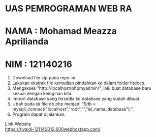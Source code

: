 # UAS PEMROGRAMAN WEB RA
# NAMA : Mohamad Meazza Aprilianda
# NIM  : 121140216


1. Download file zip pada repo ini.
2. Lakukan ekstrak file kemudian pindahkan ke dalam folder htdocs.
3. Mengakses "http://localhost/phpmyadmin/", lalu buat database baru sesuai dengan keinginan kita.
4. Import database yang tersedia ke database yang sudah dibuat.
5. Ubah pada isi file db.php menjadi "$db = mysqli_connect("localhost","root","","isi_nama_database");".
6. Program dapat dijalankan.

Link Website
<br>
https://rivaldi-121140012.000webhostapp.com/
<br>
